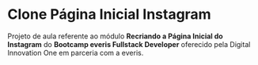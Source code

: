 # Clone Página Inicial Instagram

Projeto de aula referente ao módulo **Recriando a Página Inicial do Instagram** do **Bootcamp everis Fullstack Developer** oferecido pela Digital Innovation One em parceria com a everis.

